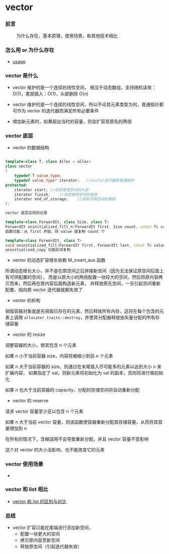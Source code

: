 # vector

### 前言

&nbsp;&nbsp;&nbsp;&nbsp;&nbsp;&nbsp;&nbsp;&nbsp;
为什么存在，基本原理，使用场景，和其他技术相比

### 怎么用 or 为什么存在

- [usage](https://github.com/Apriluestc/sgi-stl/blob/master/SGI-STL/vector/usage.md)

### vector 是什么

- vector 维护的是一个连续的线性空间，
相当于动态数组，支持随机读改：O(1)，尾部插入：O(1)，头部删除 O(n)

- vector 维护的是一个连续的线性空间，所以不论其元素类型为何，普通指针都可作为
 vector 的迭代器而满足所有必要条件

- 增加新元素时，如果超出当时的容量，则会扩容至原先的两倍

### vector 底层

- vector 的数据结构

```cpp

template<class T, class Alloc = alloc>
class vector
{
    typedef T value_type;
    typedef value_type* iterator;   //vector迭代器是普通指针
protected:
    iterator start; //目前使用空间的头部
    iterator finish;    //目前使用空间的尾部
    iterator end_of_storage;    //目前可用空间的尾部
};

vector 底层实现的记录

template<class ForwardIt, class Size, class T>
ForwardIt uninitialized_fill_n(ForwardIt first, Size count, const T& value);
函数功能：从 first 开始，将 value 值复制 count 个

template<class ForwardIt, class T>
void uninitialized_fill(ForwardIt first, ForwardIt last, const T& value);
uninitialized_copy 功能区间复制

```

- vector 的动态扩容增长依赖 M_insert_aux 函数

所谓动态增长大小，并不是在原空间之后拼接新空间（因为无法保证原空间后面上有可供配置的空间），
而是以原大小的两倍配置一块较大的空间，然后将原内容拷贝而来，然后再在原内容后面构造新元素，
并释放原先空间，一旦引起空间重新配置，指向原 vector 迭代器就都失效了

- vector 的析构

销毁容器对象就是先销毁已存在的元素，然后释放所有内存，这将在每个包含的元素上调用
`allocator_traits::destroy`，并使其分配器释放由矢量分配的所有存储容量

- vector 的 resize

调整容器的大小，使其包含 n 个元素

如果 n 小于当前容器 size，内容将被缩小到前 n 个元素

如果 n 大于当前容器的 size，则通过在末尾插入尽可能多的元素以达到大小 n 来扩展内容，
如果指定了 val，则新元素将初始化为 val 的副本，否则将进行值初始化

如果 n 也大于当前容器的 capacity，分配的存储空间将自动重新分配

- vector 的 reserve

请求 vector 容量至少足以包含 n 个元素

如果 n 大于当前 vector 容量，则该函数使容器重新分配其存储容量，从而将其容量增加到 n

在所有的情况下，含糊调用不会导致重新分配，并且 vector 容量不受影响

这个对 vector 的大小没影响，也不能改变它的元素

### vector 使用场景

- 

### vector 和 list 相比

- [vector 和 list 的区别与对比]()

### 总结

- vector 扩容只能在尾端进行添加新空间，
  - 配置一块更大的空间
  - 拷贝原内容至新空间
  - 释放原空间（引起迭代器失效）
